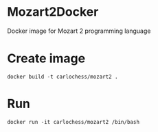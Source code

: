 # Mozart2Docker
Docker image for Mozart 2 programming language

# Create image
```
docker build -t carlochess/mozart2 .
```

# Run
```
docker run -it carlochess/mozart2 /bin/bash
```
